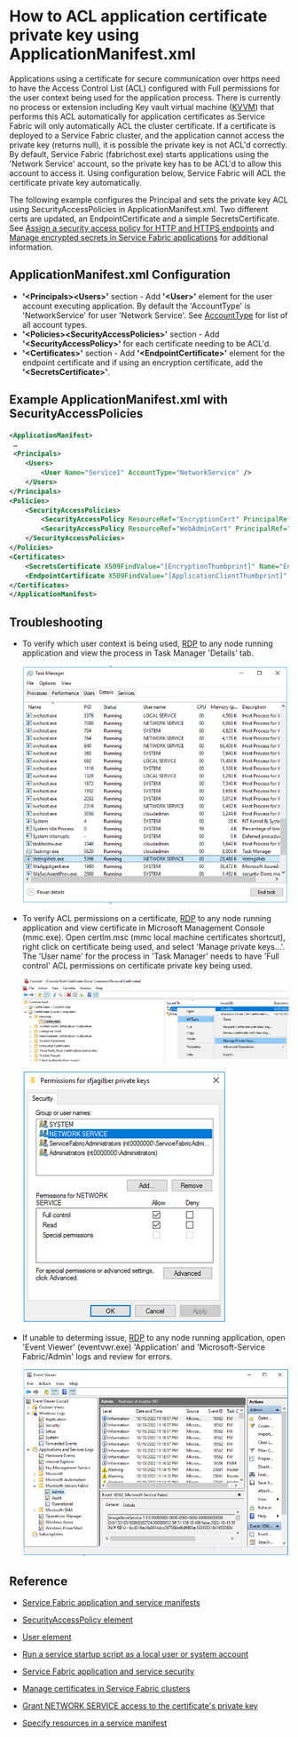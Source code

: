 # How to ACL application certificate private key using ApplicationManifest.xml

Applications using a certificate for secure communication over https need to have the Access Control List (ACL) configured with Full permissions for the user context being used for the application process. There is currently no process or extension including Key vault virtual machine ([KVVM](https://learn.microsoft.com/azure/virtual-machines/extensionskey-vault-windows)) that performs this ACL automatically for application certificates as Service Fabric will only automatically ACL the cluster certificate. If a certificate is deployed to a Service Fabric cluster, and the application cannot access the private key (returns null), it is possible the private key is not ACL'd correctly. By default, Service Fabric (fabrichost.exe) starts applications using the 'Network Service' account, so the private key has to be ACL'd to allow this account to access it. Using configuration below, Service Fabric will ACL the certificate private key automatically.

The following example configures the Principal and sets the private key ACL using SecurityAccessPolicies in ApplicationManifest.xml. Two different certs are updated, an EndpointCertificate and a simple SecretsCertificate. See [Assign a security access policy for HTTP and HTTPS endpoints](https://learn.microsoft.com/azure/service-fabric/service-fabric-assign-policy-to-endpoint) and [Manage encrypted secrets in Service Fabric applications](https://docs.microsoft.com/azure/service-fabric/service-fabric-application-secret-management)
 for additional information.

## ApplicationManifest.xml Configuration

- **'&lt;Principals&gt;&lt;Users&gt;'** section - Add **'&lt;User&gt;'** element for the user account executing application. By default the 'AccountType' is 'NetworkService' for user 'Network Service'. See [AccountType](https://learn.microsoft.com/azure/service-fabric/service-fabric-service-model-schema-elements#accounttype) for list of all account types.
- **'&lt;Policies&gt;&lt;SecurityAccessPolicies&gt;'** section - Add **'&lt;SecurityAccessPolicy&gt;'** for each certificate needing to be ACL'd.  
- **'&lt;Certificates&gt;'** section - Add **'&lt;EndpointCertificate&gt;'** element for the endpoint certificate and if using an encryption certificate, add the **'&lt;SecretsCertificate&gt;'**.

## Example ApplicationManifest.xml with SecurityAccessPolicies

```xml
<ApplicationManifest>
 …
 <Principals>
	<Users>
		<User Name="Service1" AccountType="NetworkService" />
	</Users>
</Principals>
<Policies>
	<SecurityAccessPolicies>
		<SecurityAccessPolicy ResourceRef="EncryptionCert" PrincipalRef="Service1" ResourceType="Certificate" />
		<SecurityAccessPolicy ResourceRef="WebAdminCert" PrincipalRef="Service1" ResourceType="Certificate" />
	</SecurityAccessPolicies>
</Policies>
<Certificates>
	<SecretsCertificate X509FindValue="[EncryptionThumbprint]" Name="EncryptionCert" />
	<EndpointCertificate X509FindValue="[ApplicationClientThumbprint]" Name="WebAdminCert" />
</Certificates>
</ApplicationManifest>
```

## Troubleshooting

- To verify which user context is being used, [RDP](https://docs.microsoft.com/azure/service-fabric/service-fabric-cluster-remote-connect-to-azure-cluster-node) to any node running application and view the process in Task Manager 'Details' tab.

  ![](../media/task-manager-user-context.png)

- To verify ACL permissions on a certificate, [RDP](https://docs.microsoft.com/azure/service-fabric/service-fabric-cluster-remote-connect-to-azure-cluster-node) to any node running application and view certificate in Microsoft Management Console (mmc.exe). Open certlm.msc (mmc local machine certificates shortcut), right click on certificate being used, and select 'Manage private keys...'. The 'User name' for the process in 'Task Manager' needs to have 'Full control' ACL permissions on certificate private key being used.

  ![](../media/certlm-manage-private-keys.png)

  ![](../media/certlm-certificate-acl.png)

- If unable to determing issue, [RDP](https://docs.microsoft.com/azure/service-fabric/service-fabric-cluster-remote-connect-to-azure-cluster-node) to any node running application, open 'Event Viewer' (eventvwr.exe) 'Application' and 'Microsoft-Service Fabric/Admin' logs and review for errors.

  ![](../media/eventvwr-microsoft-service-fabric.png)

## Reference

- [Service Fabric application and service manifests](https://learn.microsoft.com/azure/service-fabric/service-fabric-application-and-service-manifests)
- [SecurityAccessPolicy element](https://learn.microsoft.com/azure/service-fabric/service-fabric-service-model-schema-elements#securityaccesspolicy-element)
- [User element](https://learn.microsoft.com/azure/service-fabric/service-fabric-service-model-schema-elements#user-element)
- [Run a service startup script as a local user or system account](https://learn.microsoft.com/azure/service-fabric/service-fabric-run-script-at-service-startup)

- [Service Fabric application and service security](https://learn.microsoft.com/azure/service-fabric/service-fabric-application-and-service-security)
- [Manage certificates in Service Fabric clusters](https://learn.microsoft.com/azure/service-fabric/cluster-security-certificate-management)
- [Grant NETWORK SERVICE access to the certificate's private key](https://learn.microsoft.com/azure/service-fabric/service-fabric-tutorial-dotnet-app-enable-https-endpoint#grant-network-service-access-to-the-certificates-private-key)
- [Specify resources in a service manifest](https://learn.microsoft.com/azure/service-fabric/service-fabric-service-manifest-resources)
